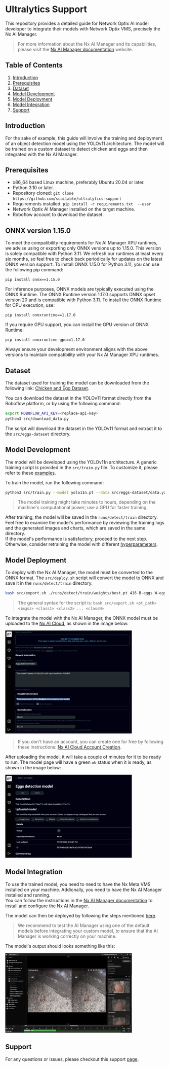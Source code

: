 # Ultralytics Support

This repository provides a detailed guide for Network Optix AI model developer to integrate their models with Network Optix VMS, precisely the Nx AI Manager.  

> For more information about the Nx AI Manager  and its capabilities, please visit the [Nx AI Manager documentation](https://nx.docs.scailable.net/) website.

## Table of Contents

1. [Introduction](#introduction)
2. [Prerequisites](#prerequisites)
3. [Dataset](#dataset)
4. [Model Development](#model-development)
5. [Model Deployment](#model-deployment)
6. [Model Integration](#model-integration)
7. [Support](#support)

## Introduction

For the sake of example, this guide will involve the training and deployment of an object detection model using the YOLOv11 architecture. The model will be trained on a custom dataset to detect chicken and eggs and then integrated with the Nx AI Manager.

## Prerequisites

- x86_64 based Linux machine, preferably Ubuntu 20.04 or later.
- Python 3.10 or later.
- Repository cloned: `git clone https://github.com/scailable/ultralytics-support`
- Requirements installed: `pip install -r requirements.txt  --user`
- Network Optix AI Manager installed on the target machine.
- Roboflow account to download the dataset.

## ONNX version 1.15.0

To meet the compatibility requirements for Nx AI Manager XPU runtimes, we advise using or exporting only ONNX versions up to 1.15.0. This version is solely compatible with Python 3.11.
We refresh our runtimes at least every six months, so feel free to check back periodically for updates on the latest ONNX version support.
To install ONNX 1.15.0 for Python 3.11, you can use the following pip command:

```
pip install onnx==1.15.0
```

For inference purposes, ONNX models are typically executed using the ONNX Runtime. The ONNX Runtime version 1.17.0 supports ONNX opset version 20 and is compatible with Python 3.11. To install the ONNX Runtime for CPU execution, use:

```
pip install onnxruntime==1.17.0
```

If you require GPU support, you can install the GPU version of ONNX Runtime:

```
pip install onnxruntime-gpu==1.17.0
```

Always ensure your development environment aligns with the above versions to maintain compatibility with your Nx AI Manager XPU runtimes.

## Dataset

The dataset used for training the model can be downloaded from the following link: [Chicken and Egg Dataset](https://universe.roboflow.com/egg-detection-mixed-eggs/egg-detection-model-4wo1k/dataset/3).

You can download the dataset in the YOLOv11 format directly from the Roboflow platform, or by using the following command:

```bash
export ROBOFLOW_API_KEY=<replace-api-key>
python3 src/download_data.py
```
The script will download the dataset in the YOLOv11 format and extract it to the `src/eggs-dataset` directory.

## Model Development

The model will be developed using the YOLOv11n architecture. A generic training script is provided in the `src/train.py` file. To customize it, please refer to these [examples](https://docs.ultralytics.com/modes/train/#usage-examples).

To train the model, run the following command:

```bash
python3 src/train.py --model yolo11n.pt --data src/eggs-dataset/data.yaml --epochs 100 --imgsz 416 --device cpu --batch_size 8
```

> The model training might take minutes to hours, depending on the machine's computational power; use a GPU for faster training.  

After training, the model will be saved in the `runs/detect/train` directory. Feel free to examine the model's performance by reviewing the training logs and the generated images and charts, which are saved in the same directory.   
If the model's performance is satisfactory, proceed to the next step. Otherwise, consider retraining the model with different [hyperparameters](https://docs.ultralytics.com/modes/train/#train-settings).


## Model Deployment

To deploy with the Nx AI Manager, the model must be converted to the ONNX format. The `src/deploy.sh` script will convert the model to ONNX and save it in the `runs/detect/train` directory.

```bash
bash src/export.sh ./runs/detect/train/weights/best.pt 416 B-eggs W-eggs
```
>The general syntax for the script is: `bash src/export.sh <pt_path> <imgsz> <class1> <class2> ... <classN>`

To integrate the model with the Nx AI Manager, the ONNX model must be uploaded to the [Nx AI Cloud](https://admin.sclbl.nxvms.com/create), as shown in the image below:

<img src="_imgs/upload-form.png" width="400">

> If you don't have an account, you can create one for free by following these instructions: [Nx AI Cloud Account Creation](https://nx.docs.scailable.net/nx-ai-cloud/registration).

After uploading the model, it will take a couple of minutes for it to be ready to run. The model page will have a green `ok` status when it is ready, as shown in the image below:

<img src="_imgs/model-ready.png" width="400">

## Model Integration

To use the trained model, you need to need to have the Nx Meta VMS installed on your machine. Addionally, you need to have the Nx AI Manager installed and running.  
You can follow the instructions in the [Nx AI Manager documentation](https://nx.docs.scailable.net/nx-ai-manager/1.-install-network-optix) to install and configure the Nx AI Manager.

The model can then be deployed by following the steps mentioned [here](https://nx.docs.scailable.net/nx-ai-manager/2.-configure-the-nx-ai-manager-plugin).

> We recommend to test the AI Manager using one of the default models before integrating your custom model, to ensure that the AI Manager is working correctly on your machine.

The model's output should looks something like this:

<img src="_imgs/final-output.png" width="400">

## Support

For any questions or issues, please checkout this support [page](https://nx.docs.scailable.net/support-and-troubleshooting/how-to-get-support).
